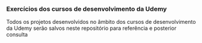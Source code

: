 ### Exercícios dos cursos de desenvolvimento da Udemy
Todos os projetos desenvolvidos no âmbito dos cursos de desenvolvimento da Udemy serão salvos neste repositório para referência e posterior consulta 

